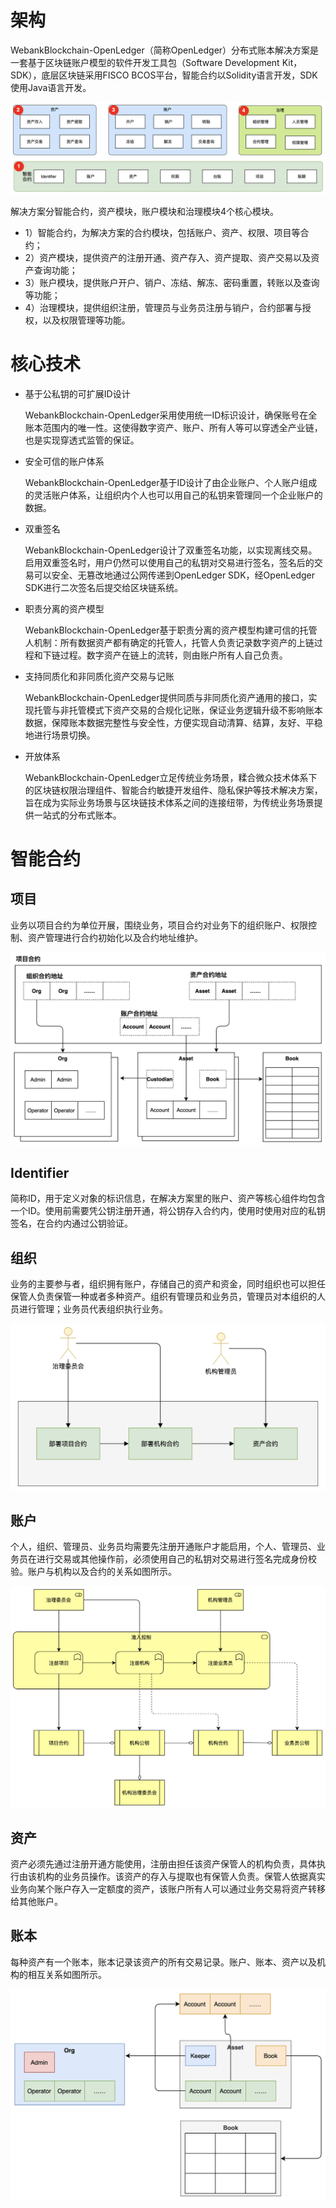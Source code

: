 # 架构

WebankBlockchain-OpenLedger（简称OpenLedger）分布式账本解决方案是一套基于区块链账户模型的软件开发工具包（Software Development Kit，SDK），底层区块链采用FISCO BCOS平台，智能合约以Solidity语言开发，SDK使用Java语言开发。

![image-20210507165819890](images/image-20210507165819890.png)

解决方案分智能合约，资产模块，账户模块和治理模块4个核心模块。

- 1）智能合约，为解决方案的合约模块，包括账户、资产、权限、项目等合约；
- 2）资产模块，提供资产的注册开通、资产存入、资产提取、资产交易以及资产查询功能；
- 3）账户模块，提供账户开户、销户、冻结、解冻、密码重置，转账以及查询等功能；
- 4）治理模块，提供组织注册，管理员与业务员注册与销户，合约部署与授权，以及权限管理等功能。
# 核心技术

- 基于公私钥的可扩展ID设计

    WebankBlockchain-OpenLedger采用使用统一ID标识设计，确保账号在全账本范围内的唯一性。这使得数字资产、账户、所有人等可以穿透全产业链，也是实现穿透式监管的保证。
- 安全可信的账户体系

  WebankBlockchain-OpenLedger基于ID设计了由企业账户、个人账户组成的灵活账户体系，让组织内个人也可以用自己的私钥来管理同一个企业账户的数据。
    
- 双重签名

  WebankBlockchain-OpenLedger设计了双重签名功能，以实现离线交易。启用双重签名时，用户仍然可以使用自己的私钥对交易进行签名，签名后的交易可以安全、无篡改地通过公网传递到OpenLedger SDK，经OpenLedger SDK进行二次签名后提交给区块链系统。
- 职责分离的资产模型

  WebankBlockchain-OpenLedger基于职责分离的资产模型构建可信的托管人机制：所有数据资产都有确定的托管人，托管人负责记录数字资产的上链过程和下链过程。数字资产在链上的流转，则由账户所有人自己负责。
- 支持同质化和非同质化资产交易与记账

  WebankBlockchain-OpenLedger提供同质与非同质化资产通用的接口，实现托管与非托管模式下资产交易的合规化记账，保证业务逻辑升级不影响账本数据，保障账本数据完整性与安全性，方便实现自动清算、结算，友好、平稳地进行场景切换。

- 开放体系

  WebankBlockchain-OpenLedger立足传统业务场景，糅合微众技术体系下的区块链权限治理组件、智能合约敏捷开发组件、隐私保护等技术解决方案，旨在成为实际业务场景与区块链技术体系之间的连接纽带，为传统业务场景提供一站式的分布式账本。

# 智能合约

## 项目

业务以项目合约为单位开展，围绕业务，项目合约对业务下的组织账户、权限控制、资产管理进行合约初始化以及合约地址维护。

![image-20210507174614951](images/component-relationship.png)

## Identifier

简称ID，用于定义对象的标识信息，在解决方案里的账户、资产等核心组件均包含一个ID。使用前需要凭公钥注册开通，将公钥存入合约内，使用时使用对应的私钥签名，在合约内通过公钥验证。

## 组织

业务的主要参与者，组织拥有账户，存储自己的资产和资金，同时组织也可以担任保管人负责保管一种或者多种资产。组织有管理员和业务员，管理员对本组织的人员进行管理；业务员代表组织执行业务。

![image-20210507124409706](images/image-20210507124409706.png)

## 账户

个人，组织、管理员、业务员均需要先注册开通账户才能启用，个人、管理员、业务员在进行交易或其他操作前，必须使用自己的私钥对交易进行签名完成身份校验。账户与机构以及合约的关系如图所示。

![image-20210507171344306](images/image-20210507171344306.png)

## 资产

资产必须先通过注册开通方能使用，注册由担任该资产保管人的机构负责，具体执行由该机构的业务员操作。该资产的存入与提取也有保管人负责。保管人依据真实业务向某个账户存入一定额度的资产，该账户所有人可以通过业务交易将资产转移给其他账户。

## 账本

每种资产有一个账本，账本记录该资产的所有交易记录。账户、账本、资产以及机构的相互关系如图所示。

![image-20210507173400056](images/image-20210507173400056.png)

